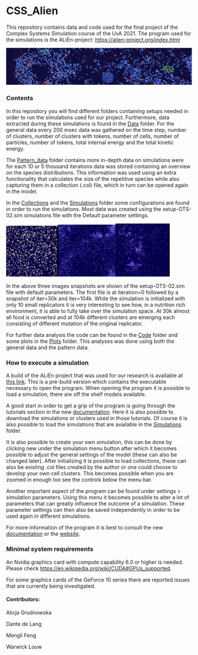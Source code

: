 # CSS_Alien

This repository contains data and code used for the final project of the Complex Systems Simulation course of the UvA 2021. The program used for the simulations is the ALiEn-project: https://alien-project.org/index.html

![sim9b-large](Plots/Additional_Media/sim9b-large.png)

### Contents

In this repository you will find different folders containing setups needed in order to run the simulations used for our project. Furthermore, data extracted during these simulations is found in the [Data](https://github.com/DCCdelang/CSS_Alien/tree/main/Data) folder. For the general data every 200 msec data was gathered on the time step, number of clusters, number of clusters with tokens, number of cells, number of particles, number of tokens, total internal energy and the total kinetic energy.

The [Pattern_data](https://github.com/DCCdelang/CSS_Alien/tree/main/Pattern_data) folder contains more in-depth data on simulations were for each 10 or 5 thousand iterations data was stored containing an overview on the species distributions. This information was used using an extra functionality that calculates the size of the repetitive species while also capturing them in a collection (.col) file, which in turn can be opened again in the model.

In the [Collections](https://github.com/DCCdelang/CSS_Alien/tree/main/Collections) and the [Simulations](https://github.com/DCCdelang/CSS_Alien/tree/main/Simulations) folder some configurations are found in order to run the simulations. Most data was created using the setup-OTS-02.sim simulations file with the Default parameter settings.

<img src="Plots\Additional_Media\OTS_2_Default_start.PNG" width= 28% /><img src="Plots\Additional_Media\OTS_2_Default_30k.PNG" width= 31% /><img src="Plots\Additional_Media\OTS_2_Default_104k.PNG" width= 29% />

In the above three images snapshots are shown of the setup-OTS-02.sim file with default parameters. The first file is at iteration=0 followed by a snapshot of iter=30k and iter=104k. While the simulation is initialized with only 10 small replicators it is very interesting to see how, in a nutrition rich environment, it is able to fully take over the simulation space. At 30k almost all food is converted and at 104k different clusters are emerging each consisting of different mutation of the original replicator. 

For further data analysis the code can be found in the [Code](https://github.com/DCCdelang/CSS_Alien/tree/main/Code) folder and some plots in the [Plots](https://github.com/DCCdelang/CSS_Alien/tree/main/Plots) folder. This analyses was done using both the general data and the pattern data. 

### How to execute a simulation

A build of the ALiEn project that was used for our research is available at [this link](http://alien-project.org/files/build_develop_branch.zip). This is a pre-build version which contains the executable necessary to open the program. When opening the program it is possible to load a simulation, there are off the shelf models available. 

A good start in order to get a grip of the program is going through the tutorials section in the new [documentation](https://alien-project.org/documentation/Introduction.html). Here it is also possible to download the simulations or clusters used in those tutorials.  Of course it is also possible to load the simulations that are available in the [Simulations](https://github.com/DCCdelang/CSS_Alien/tree/main/Simulations) folder. 

It is also possible to create your own simulation, this can be done by clicking new under the simulation menu button after which it becomes possible to adjust the general settings of the model (these can also be changed later). After initializing it is possible to load collections, these can also be existing .col files created by the author or one could choose to develop your own cell clusters. This becomes possible when you are zoomed in enough too see the controls below the menu bar. 

Another important aspect of the program can be found under settings > simulation parameters. Using this menu it becomes possible to alter a lot of parameters that can greatly influence the outcome of a simulation. These parameter settings can then also be saved independently in order to be used again in different simulations. 

For more information of the program it is best to consult the new [documentation](https://alien-project.org/documentation/Introduction.html) or the [website](https://alien-project.org/index.html).

### Minimal system requirements

An Nvidia graphics card with compute capability 6.0 or higher is needed. Please check https://en.wikipedia.org/wiki/CUDA#GPUs_supported.

For some graphics cards of the GeForce 10 series there are reported issues that are currently being investigated.

#### Contributors:

Alicja Grudnowska

Dante de Lang

Mengli Feng

Warwick Louw

